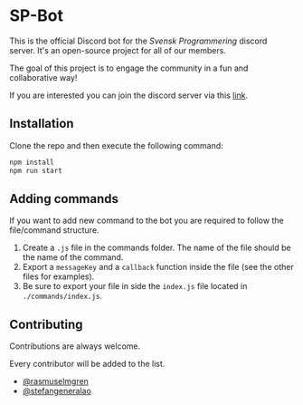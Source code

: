# SP-Bot

This is the official Discord bot for the *Svensk Programmering* discord server.
It's an open-source project for all of our members.

The goal of this project is to engage the community in a fun and collaborative way!

If you are interested you can join the discord server via this [link](https://discord.gg/Y3qKmXyPmM).

## Installation

Clone the repo and then execute the following command:
```bash
npm install
npm run start
```


## Adding commands
If you want to add new command to the bot you are required to follow the file/command structure.

1. Create a `.js` file in the commands folder. The name of the file should be the name of the command.
2. Export a `messageKey` and a `callback` function inside the file (see the other files for examples).
3. Be sure to export your file in side the `index.js` file located in `./commands/index.js`.


## Contributing

Contributions are always welcome.

Every contributor will be added to the list. 

- [@rasmuselmgren](https://www.github.com/rasmuselmgren)
- [@stefangeneralao](https://www.github.com/stefangeneralao)
